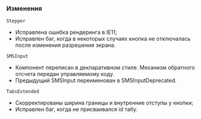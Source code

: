 ### Изменения

`Stepper`

- Исправлена ошибка рендеринга в IE11;
- Исправлен баг, когда в некоторых случаях кнопка не отключалась после изменения разрешения экрана.

`SMSInput`

- Компонент переписан в декларативном стиле. Механизм обратного отсчета передан управляемому коду.
- Предыдущий SMSInput переименован в SMSInputDeprecated.

`TabsExtended`

- Скорректированы ширина границы и внутренние отступы у кнопки;
- Исправлен баг, когда не присваивался id табу.